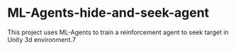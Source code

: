 # ML-Agents-hide-and-seek-agent
This project uses ML-Agents to train a reinforcement agent to seek target in Unity 3d environment.7
